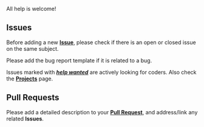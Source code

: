 All help is welcome!

## Issues
Before adding a new [**Issue**](https://github.com/Civ13/civ13-typespess/issues), please check if there is an open or closed issue on the same subject.

Please add the bug report template if it is related to a bug.

Issues marked with [***help wanted***](https://github.com/Civ13/civ13-typespess/issues?q=is%3Aissue+is%3Aopen+label%3A%22help+wanted%22) are actively looking for coders. Also check the [**Projects**](https://github.com/Civ13/civ13-typespess/projects) page.

## Pull Requests

Please add a detailed description to your [**Pull Request**](https://github.com/Civ13/civ13-typespess/pulls), and address/link any related **Issues**.
